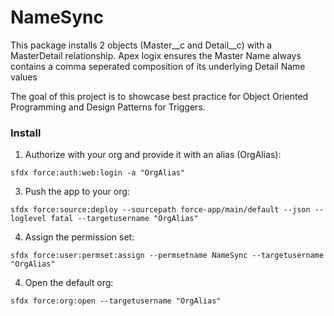 # NameSync

This package installs 2 objects (Master__c and Detail__c) with a MasterDetail relationship.
Apex logix ensures the Master Name always contains a comma seperated composition of its underlying Detail Name values

The goal of this project is to showcase best practice for Object Oriented Programming and Design Patterns for Triggers.

### Install

1. Authorize with your org and provide it with an alias (OrgAlias):

```
sfdx force:auth:web:login -a "OrgAlias"
```

3. Push the app to your org:

```
sfdx force:source:deploy --sourcepath force-app/main/default --json --loglevel fatal --targetusername "OrgAlias"
```

4. Assign the permission set:

```
sfdx force:user:permset:assign --permsetname NameSync --targetusername "OrgAlias"
```

4. Open the default org:

```
sfdx force:org:open --targetusername "OrgAlias"
```



